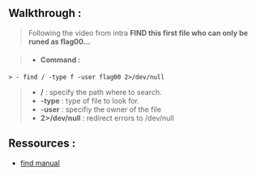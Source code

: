 ## Walkthrough :
> Following the video from intra **FIND this first file who can only be runed as flag00...**

> - #### Command :
```
> - find / -type f -user flag00 2>/dev/null
```
>
> + **/** : specify the path where to search.  
> + **-type** : type of file to look for.  
> + **-user** : specifiy the owner of the file  
> + **2>/dev/null** : redirect errors to /dev/null  



## Ressources :
- [find manual](https://man7.org/linux/man-pages/man1/find.1.html)